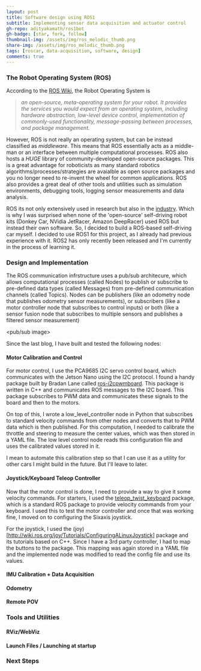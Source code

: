 ```yaml
---
layout: post
title: Software design using ROS1
subtitle: Implementing sensor data acquisition and actuator control
gh-repo: adityakamath/ros1bot
gh-badge: [star, fork, follow]
thumbnail-img: /assets/img/ros_melodic_thumb.png
share-img: /assets/img/ros_melodic_thumb.png
tags: [roscar, data-acquisition, software, design]
comments: true
---
```


### The Robot Operating System (ROS)
According to the [ROS Wiki](http://wiki.ros.org/Documentation), the Robot Operating System is 

> *an open-source, meta-operating system for your robot. It provides the services you would expect from an operating system, including hardware abstraction, low-level device control, implementation of commonly-used functionality, message-passing between processes, and package management.* 

However, ROS is not really an operating system, but can be instead classified as *middleware*. This means that ROS essentially acts as a middle-man or an interface between multiple computational processes. ROS also hosts a *HUGE* library of community-developed open-source packages. This is a great advantage for roboticists as many standard robotics algorithms/processes/strategies are avaialble as open source packages and you no longer need to re-invent the wheel for common applications. ROS also provides a great deal of other tools and utilities such as simulation environments, debugging tools, logging sensor measurements and data analysis. 
	
ROS its not only extensively used in research but also in the [industry](https://www.robotics.org/content-detail.cfm/Industrial-Robotics-Industry-Insights/ROS-Industrial-for-Real-World-Solutions/content_id/7919). Which is why I was surprised when none of the 'open-source' self-driving robot kits (Donkey Car, NVidia JetRacer, Amazon DeepRacer) used ROS but instead their own software. So, I decided to build a ROS-based self-driving car myself. I decided to use ROS1 for this project, as I already had previous experience with it. ROS2 has only recently been released and I'm currently in the process of learning it. 

### Design and Implementation
The ROS communication infrstructure uses a pub/sub architecure, which allows computational processes (called Nodes) to publish or subscribe to pre-defined data types (called Messages) from pre-defined communication channels (called Topics). Nodes can be publishers (like an odometry node that publishes odometry sensor measurements), or subscribers (like a motor controller node that subscribes to control inputs) or both (like a sensor fusion node that subscribes to multiple sensors and publishes a filtered sensor measurement)

<pub/sub image>

Since the last blog, I have built and tested the following nodes:

#### Motor Calibration and Control
For motor control, I use the PCA9685 I2C servo control board, which communicates with the Jetson Nano using the I2C protocol. I found a handy package built by Bradan Lane called 
[ros-i2cpwmboard](https://gitlab.com/bradanlane/ros-i2cpwmboard/-/tree/447d86954565a8516fb2c1200521ee0b0a2e66a1). This package is written in C++ and communicates ROS messages to the I2C board. This package subscribes to PWM data and communicates these signals to the board and then to the motors. 

On top of this, I wrote a low_level_controller node in Python that subscribes to standard velocity commands from other nodes and converts that to PWM data which is then published. For this computation, I needed to calibrate the throttle and steering to measure the center values, which was then stored in a YAML file. The low level control node reads this configuration file and uses the calibrated values stored in it. 

I mean to automate this calibration step so that I can use it as a utility for other cars I might build in the future. But I'll leave to later.  

<motor control image>

#### Joystick/Keyboard Teleop Controller
Now that the motor control is done, I need to provide a way to give it some velocity commands. For starters, I used the [teleop_twist_keyboard](http://wiki.ros.org/teleop_twist_keyboard) package, which is a standard ROS package to provide velocity commands from your keyboard. I used this to test the motor controller and once that was working fine, I moved on to configuring the Sixaxis joystick. 

For the joystick, I used the (joy)[http://wiki.ros.org/joy/Tutorials/ConfiguringALinuxJoystick] package and its tutorials based on C++. Since I have a 3rd party controller, I had to map the buttons to the package. This mapping was again stored in a YAML file and the implemented node was modified to read the config file and use its values. 

<joystick control image>

#### IMU Calibration + Data Acquisition

<imu daq image>

#### Odometry

<odom image>

#### Remote POV

<remote pov image>

### Tools and Utilities

#### RViz/WebViz

#### Launch Files / Launching at startup

### Next Steps
